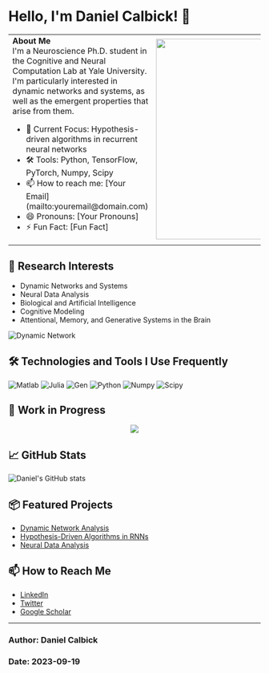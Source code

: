 # Hello, I'm Daniel Calbick! 👋

<table>
  <tr>
    <td>
      <strong>About Me</strong><br>
      I'm a Neuroscience Ph.D. student in the Cognitive and Neural Computation Lab at Yale University. I'm particularly interested in dynamic networks and systems, as well as the emergent properties that arise from them.<br>
      <ul>
        <li>🧠 Current Focus: Hypothesis-driven algorithms in recurrent neural networks</li>
        <li>🛠 Tools: Python, TensorFlow, PyTorch, Numpy, Scipy</li>
        <li>📫 How to reach me: [Your Email](mailto:youremail@domain.com)</li>
        <li>😄 Pronouns: [Your Pronouns]</li>
        <li>⚡ Fun Fact: [Fun Fact]</li>
      </ul>
    </td>
    <td><img src="https://raw.githubusercontent.com/yourusername/yourusername/main/side_image.png" width="400"></td>
  </tr>
</table>

## 🌱 Research Interests

- Dynamic Networks and Systems
- Neural Data Analysis
- Biological and Artificial Intelligence
- Cognitive Modeling
- Attentional, Memory, and Generative Systems in the Brain

![Dynamic Network](https://raw.githubusercontent.com/yourusername/yourusername/main/dynamic_network.gif)

## 🛠 Technologies and Tools I Use Frequently 

![Matlab](https://img.shields.io/badge/-Matlab-black?style=flat&logo=mathworks)
![Julia](https://img.shields.io/badge/-Julia-black?style=flat&logo=julia)
![Gen](https://img.shields.io/badge/-Gen-black?style=flat&logo=Gen&logoColor=white)
![Python](https://img.shields.io/badge/-Python-black?style=flat&logo=python)
![Numpy](https://img.shields.io/badge/-Numpy-black?style=flat&logo=numpy)
![Scipy](https://img.shields.io/badge/-Scipy-black?style=flat&logo=scipy)

## 🚧 Work in Progress

<div align="center">
  <img src="https://raw.githubusercontent.com/yourusername/yourusername/main/work_in_progress.gif">
</div>

## 📈 GitHub Stats

![Daniel's GitHub stats](https://github-readme-stats.vercel.app/api?username=yourusername)

## 📦 Featured Projects

- [Dynamic Network Analysis](https://github.com/yourusername/dynamic-network-analysis)
- [Hypothesis-Driven Algorithms in RNNs](https://github.com/yourusername/hypothesis-driven-RNNs)
- [Neural Data Analysis](https://github.com/yourusername/neural-data-analysis)

## 📫 How to Reach Me

- [LinkedIn](https://linkedin.com/in/yourusername)
- [Twitter](https://twitter.com/yourusername)
- [Google Scholar](https://scholar.google.com/citations?user=yourID)

---

### Author: Daniel Calbick
### Date: 2023-09-19
